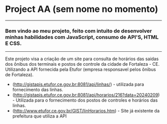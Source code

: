# Project AA (sem nome no momento)
---
### Bem vindo ao meu projeto, feito com intuito de desenvolver minhas habilidades com JavaScript, consumo de API'S, HTML E CSS.
---
Este projeto visa a criação de um site para consulta de horários das saidas dos ônibus dos terminais e postos de controle da cidade de Fortaleza - CE.
Utilizando a API fornecida pela Etufor (empresa responsavel pelos ônibus de Fortaleza).
- (http://gistapis.etufor.ce.gov.br:8081/api/linhas/) - utilizada para fornecimento das linhas.
- (http://gistapis.etufor.ce.gov.br:8081/api/horarios/216?data=20240209) - Utilizada para o fornecimento dos postos de controles e horários das linhas.
- (http://www.etufor.ce.gov.br/GIST/linHorarios.htm) - Site já existente da prefeitura que utiliza a API
